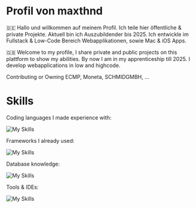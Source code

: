 # Profil von maxthnd

🇩🇪 Hallo und willkommen auf meinem Profil. Ich teile hier öffentliche & private Projekte. Aktuell bin ich Auszubildender bis 2025. Ich entwickle im Fullstack & Low-Code Bereich Webapplikationen, sowie Mac & iOS Apps.

🇬🇧 Welcome to my profile, I share private and public projects on this plattform to show my abilities. By now I am in my apprenticeship till 2025. I develop webapplications in low and highcode.

Contributing or Owning
ECMP, Moneta, SCHMIDGMBH, ...

# Skills

Coding languages I made experience with:

![My Skills](https://skillicons.dev/icons?i=cs,js,ts,java,py,swift,go,html&perline=4)

Frameworks I already used:

![My Skills](https://skillicons.dev/icons?i=angular,vue,svelte,bootstrap,dotnet,spring,&perline=4&theme=light)

Database knowledge:

![My Skills](https://skillicons.dev/icons?i=mysql,mongodb,postgres&perline=3&theme=light)

Tools &  IDEs:

![My Skills](https://skillicons.dev/icons?i=figma,vscode,idea,docker&perline=4&theme=light)

